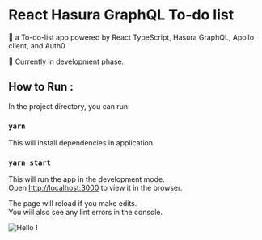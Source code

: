 # React Hasura GraphQL To-do list

📝 a To-do-list app powered by React TypeScript, Hasura GraphQL, Apollo client, and Auth0

🚧 Currently in development phase.

## How to Run :

In the project directory, you can run:

### `yarn`

This will install dependencies in application.

### `yarn start`

This will run the app in the development mode.<br>
Open [http://localhost:3000](http://localhost:3000) to view it in the browser.

The page will reload if you make edits.<br>
You will also see any lint errors in the console.

![Hello !](https://api.visitorbadge.io/api/VisitorHit?user=kevinadhiguna&repo=react-hasura-todolist&label=thanks%20for%20dropping%20in%20!&labelColor=%23000000&countColor=%23FFFFFF)
